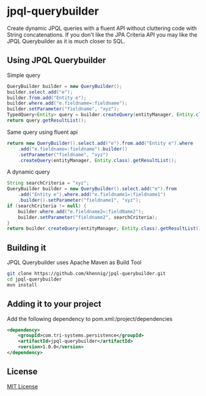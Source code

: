 # jpql-querybuilder

Create dynamic JPQL queries with a fluent API without cluttering code with
String concatenations. If you don't like the JPA Criteria API you may like
the JPQL Querybuilder as it is much closer to SQL. 

## Using JPQL Querybuilder
Simple query

```java
QueryBuilder builder = new QueryBuilder();
builder.select.add("e");
builder.from.add("Entity e");
builder.where.add("e.fieldname=:fieldname");
builder.setParameter("fieldname", "xyz");
TypedQuery<Entity> query = builder.createQuery(entityManager, Entity.class);
return query.getResultList();
```

Same query using fluent api

```java
return new QueryBuilder().select.add("e").from.add("Entity e").where
    .add("e.fieldname=:fieldname").builder()
    .setParameter("fieldname", "xyz")
    .createQuery(entityManager, Entity.class).getResultList();
```

A dynamic query

```java
String searchCriteria = "xyz";
QueryBuilder builder = new QueryBuilder().select.add("e").from
    .add("Entity e").where.add("e.fieldname1=:fieldname1")
    .builder().setParameter("fieldname1", "xyz");
if (searchCriteria != null) {
    builder.where.add("e.fieldname2=:fieldName2");
    builder.setParameter("fieldname2", searchCriteria);
}
return builder.createQuery(entityManager, Entity.class).getResultList();
```

## Building it
JPQL Querybuilder uses Apache Maven as Build Tool 

```bash
git clone https://github.com/khennig/jpql-querybuilder.git
cd jpql-querybuilder
mvn install
```

## Adding it to your project
Add the following dependency to pom.xml:/project/dependencies

```xml
<dependency>
    <groupId>com.tri-systems.persistence</groupId>
    <artifactId>jpql-querybuilder</artifactId>
    <version>1.0.0</version>
</dependency>
```

## License
[MIT License](http://www.opensource.org/licenses/mit-license.php)
